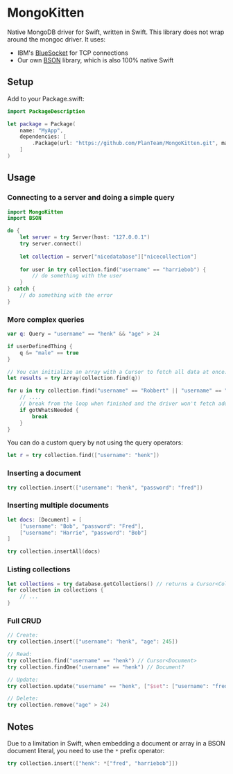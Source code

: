 # MongoKitten

Native MongoDB driver for Swift, written in Swift. This library does not wrap around the mongoc driver. It uses:

- IBM's [BlueSocket](https://github.com/IBM-Swift/BlueSocket) for TCP connections
- Our own [BSON](https://github.com/PlanTeam/BSON) library, which is also 100% native Swift

## Setup

Add to your Package.swift:

```swift
import PackageDescription

let package = Package(
	name: "MyApp",
	dependencies: [
		.Package(url: "https://github.com/PlanTeam/MongoKitten.git", majorVersion: 0)
	]
)
```

## Usage

### Connecting to a server and doing a simple query

```swift
import MongoKitten
import BSON

do {
	let server = try Server(host: "127.0.0.1")
	try server.connect()
	
	let collection = server["nicedatabase"]["nicecollection"]
	
	for user in try collection.find("username" == "harriebob") {
		// do something with the user
	}
} catch {
	// do something with the error
}
```

### More complex queries
```swift
var q: Query = "username" == "henk" && "age" > 24

if userDefinedThing {
	q &= "male" == true
}

// You can initialize an array with a Cursor to fetch all data at once:
let results = try Array(collection.find(q))
```

```swift
for u in try collection.find("username" == "Robbert" || "username" == "Joannis") {
	// ....
	// break from the loop when finished and the driver won't fetch additional data:
	if gotWhatsNeeded {
		break
	}
}
```

You can do a custom query by not using the query operators:

```swift
let r = try collection.find(["username": "henk"])
```

### Inserting a document

```swift
try collection.insert(["username": "henk", "password": "fred"])
```

### Inserting multiple documents

```swift
let docs: [Document] = [
	["username": "Bob", "password": "Fred"],
	["username": "Harrie", "password": "Bob"]
]

try collection.insertAll(docs)
```

### Listing collections

```swift
let collections = try database.getCollections() // returns a Cursor<Collection>
for collection in collections {
	// ...
}
```

### Full CRUD

```swift
// Create:
try collection.insert(["username": "henk", "age": 245])

// Read:
try collection.find("username" == "henk") // Cursor<Document>
try collection.findOne("username" == "henk") // Document?

// Update:
try collection.update("username" == "henk", ["$set": ["username": "fred"]], flags: [.Upsert])

// Delete:
try collection.remove("age" > 24)
```

## Notes

Due to a limitation in Swift, when embedding a document or array in a BSON document literal, you need to use the `*` prefix operator:

```swift
try collection.insert(["henk": *["fred", "harriebob"]])
```